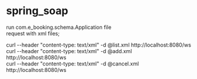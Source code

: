# spring_soap

run com.e_booking.schema.Application file <br/>
request with xml files;

curl --header "content-type: text/xml" -d @list.xml http://localhost:8080/ws <br/>
curl --header "content-type: text/xml" -d @add.xml http://localhost:8080/ws <br/>
curl --header "content-type: text/xml" -d @cancel.xml http://localhost:8080/ws <br/>
